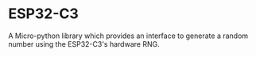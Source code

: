 # ESP32-C3
A Micro-python library which provides an interface to generate a random number using the ESP32-C3's hardware RNG.
